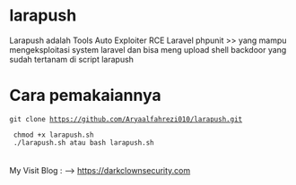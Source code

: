 # larapush

Larapush adalah Tools Auto Exploiter RCE Laravel phpunit >> yang mampu mengeksploitasi system laravel
dan bisa meng upload shell backdoor yang sudah tertanam di script larapush

# Cara pemakaiannya

<code>git clone https://github.com/Aryaalfahrezi010/larapush.git
<br>
chmod +x larapush.sh
<br>
./larapush.sh atau bash larapush.sh
</code><br><br>
My Visit Blog : --> https://darkclownsecurity.com
